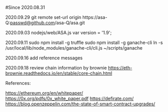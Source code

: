 #Since 2020.08.31


2020.09.29
git remote set-url origin https://asa-Q:passwd@github.com/asa-Q/asa.git

2020.09.03
nodejs/web/ASA.js
var version = '1.9';


2020.09.11
sudo npm install -g truffle
sudo npm install -g ganache-cli
ln -s /usr/local/lib/node_modules/ganache-cli/cli.js ~/scripts/ganache


2020.09.16
add reference messages

2020.09.18
review chain information by brownie
https://eth-brownie.readthedocs.io/en/stable/core-chain.html


References:

https://ethereum.org/en/whitepaper/
https://0x.org/pdfs/0x_white_paper.pdf
https://defirate.com/
https://blog.openzeppelin.com/the-state-of-smart-contract-upgrades/

